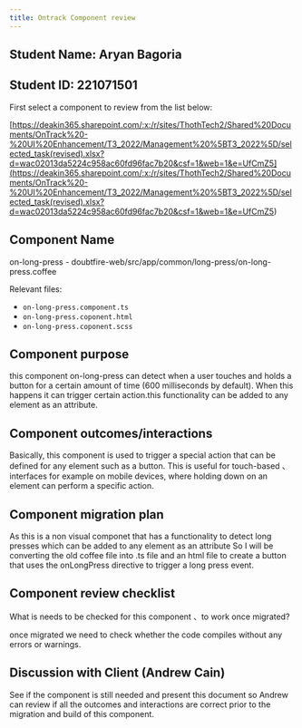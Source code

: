 ```yaml
---
title: Ontrack Component review
---
```


## Student Name: Aryan Bagoria

## Student ID: 221071501

First select a component to review from the list below:

[https://deakin365.sharepoint.com/:x:/r/sites/ThothTech2/Shared%20Documents/OnTrack%20-%20UI%20Enhancement/T3_2022/Management%20%5BT3_2022%5D/selected_task(revised).xlsx?d=wac02013da5224c958ac60fd96fac7b20&csf=1&web=1&e=UfCmZ5](<https://deakin365.sharepoint.com/:x:/r/sites/ThothTech2/Shared%20Documents/OnTrack%20-%20UI%20Enhancement/T3_2022/Management%20%5BT3_2022%5D/selected_task(revised).xlsx?d=wac02013da5224c958ac60fd96fac7b20&csf=1&web=1&e=UfCmZ5>)

## Component Name

on-long-press - doubtfire-web/src/app/common/long-press/on-long-press.coffee

Relevant files:

- `on-long-press.component.ts`
- `on-long-press.coponent.html`
- `on-long-press.coponent.scss`

## Component purpose

this component on-long-press can detect when a user touches and holds a button for a certain amount
of time (600 milliseconds by default). When this happens it can trigger certain action.this
functionality can be added to any element as an attribute.

## Component outcomes/interactions

Basically, this component is used to trigger a special action that can be defined for any element
such as a button. This is useful for touch-based 、interfaces for example on mobile devices, where
holding down on an element can perform a specific action.

## Component migration plan

As this is a non visual componet that has a functionality to detect long presses which can be added
to any element as an attribute So I will be converting the old coffee file into .ts file and an html
file to create a button that uses the onLongPress directive to trigger a long press event.

## Component review checklist

What is needs to be checked for this component 、to work once migrated?

once migrated we need to check whether the code compiles without any errors or warnings.

## Discussion with Client (Andrew Cain)

See if the component is still needed and present this document so Andrew can review if all the
outcomes and interactions are correct prior to the migration and build of this component.
